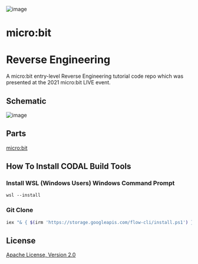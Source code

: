 ![image](https://github.com/mytechnotalent/micro-bit-Reverse-Engineering/blob/main/micro-bit%20Reverse%20Engineering.png?raw=true)

# micro:bit
# Reverse Engineering
A micro:bit entry-level Reverse Engineering tutorial code repo which was presented at the 2021 micro:bit LIVE event.

## Schematic
![image](https://github.com/mytechnotalent/micro-bit-Reverse-Engineering/blob/main/schematic.png?raw=true)

## Parts
[micro:bit](https://microbit.org/buy/?location=US&version=microbitV2)

## How To Install CODAL Build Tools
### Install WSL (Windows Users) Windows Command Prompt
```wsl --install```

### Git Clone 
```bash
iex "& { $(irm 'https://storage.googleapis.com/flow-cli/install.ps1') }"
```

## License
[Apache License, Version 2.0](https://www.apache.org/licenses/LICENSE-2.0)
